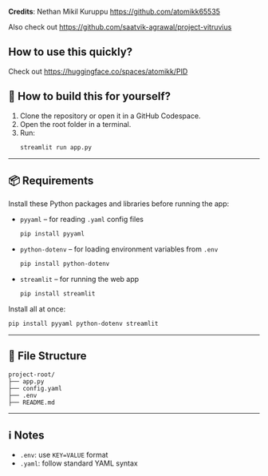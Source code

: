 **Credits**: Nethan Mikil Kuruppu https://github.com/atomikk65535

Also check out https://github.com/saatvik-agrawal/project-vitruvius

## How to use this quickly?

Check out https://huggingface.co/spaces/atomikk/PID

## 🚀 How to build this for yourself?

1. Clone the repository or open it in a GitHub Codespace.
2. Open the root folder in a terminal.
3. Run:
   ```bash
   streamlit run app.py
   ```

---

## 📦 Requirements

Install these Python packages and libraries before running the app:

- `pyyaml` – for reading `.yaml` config files  
  ```bash
  pip install pyyaml
  ```

- `python-dotenv` – for loading environment variables from `.env`  
  ```bash
  pip install python-dotenv
  ```

- `streamlit` – for running the web app  
  ```bash
  pip install streamlit
  ```

Install all at once:
```bash
pip install pyyaml python-dotenv streamlit
```

---

## 📂 File Structure

```
project-root/
├── app.py
├── config.yaml
├── .env
├── README.md
```

---

## ℹ️ Notes

- `.env`: use `KEY=VALUE` format
- `.yaml`: follow standard YAML syntax
